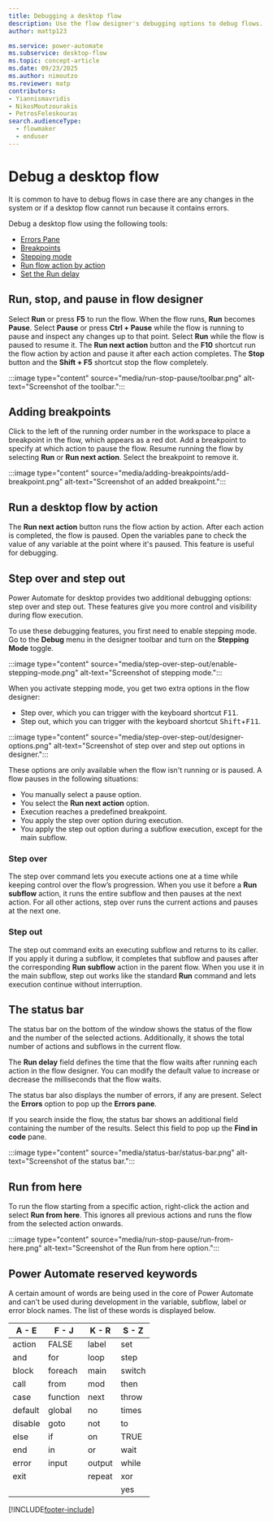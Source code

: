 ```yaml
---
title: Debugging a desktop flow
description: Use the flow designer's debugging options to debug flows.
author: mattp123

ms.service: power-automate
ms.subservice: desktop-flow
ms.topic: concept-article
ms.date: 09/23/2025
ms.author: nimoutzo
ms.reviewer: matp
contributors:
- Yiannismavridis
- NikosMoutzourakis
- PetrosFeleskouras
search.audienceType: 
  - flowmaker
  - enduser
---
```


# Debug a desktop flow



It is common to have to debug flows in case there are any changes in the system or if a desktop flow cannot run because it contains errors. 
<!--note from editor: It would be good to link to the topics about these things. -->

Debug a desktop flow using the following tools:
* [Errors Pane](errors.md)
* [Breakpoints](#adding-breakpoints)
* [Stepping mode](#step-over-and-step-out)
* [Run flow action by action](#run-a-desktop-flow-by-action)
* [Set the Run delay](#the-status-bar)

## Run, stop, and pause in flow designer

Select **Run** or press **F5** to run the flow. When the flow runs, **Run** becomes **Pause**. Select **Pause** or press **Ctrl + Pause** while the flow is running to pause and inspect any changes up to that point. Select **Run** while the flow is paused to resume it. The **Run next action** button and the **F10** shortcut run the flow action by action and pause it after each action completes. The **Stop** button and the **Shift + F5** shortcut stop the flow completely.

:::image type="content" source="media/run-stop-pause/toolbar.png" alt-text="Screenshot of the toolbar.":::

## Adding breakpoints

Click to the left of the running order number in the workspace to place a breakpoint in the flow, which appears as a red dot. Add a breakpoint to specify at which action to pause the flow. Resume running the flow by selecting **Run** or **Run next action**. Select the breakpoint to remove it.

:::image type="content" source="media/adding-breakpoints/add-breakpoint.png" alt-text="Screenshot of an added breakpoint.":::

## Run a desktop flow by action

The **Run next action** button runs the flow action by action. After each action is completed, the flow is paused. Open the variables pane to check the value of any variable at the point where it's paused. This feature is useful for debugging.

## Step over and step out

Power Automate for desktop provides two additional debugging options: step over and step out. These features give you more control and visibility during flow execution.

To use these debugging features, you first need to enable stepping mode. Go to the **Debug** menu in the designer toolbar and turn on the **Stepping Mode** toggle.  

:::image type="content" source="media/step-over-step-out/enable-stepping-mode.png" alt-text="Screenshot of stepping mode.":::

When you activate stepping mode, you get two extra options in the flow designer:
- Step over, which you can trigger with the keyboard shortcut <kbd>F11</kbd>.
- Step out, which you can trigger with the keyboard shortcut <kbd>Shift</kbd>+<kbd>F11</kbd>.

:::image type="content" source="media/step-over-step-out/designer-options.png" alt-text="Screenshot of step over and step out options in designer.":::

These options are only available when the flow isn't running or is paused. A flow pauses in the following situations:
- You manually select a pause option.
- You select the **Run next action** option.
- Execution reaches a predefined breakpoint.
- You apply the step over option during execution.
- You apply the step out option during a subflow execution, except for the main subflow.

### Step over

The step over command lets you execute actions one at a time while keeping control over the flow’s progression. When you use it before a **Run subflow** action, it runs the entire subflow and then pauses at the next action. For all other actions, step over runs the current actions and pauses at the next one.

### Step out

The step out command exits an executing subflow and returns to its caller. If you apply it during a subflow, it completes that subflow and pauses after the corresponding **Run subflow** action in the parent flow. When you use it in the main subflow, step out works like the standard **Run** command and lets execution continue without interruption.

## The status bar

The status bar on the bottom of the window shows the status of the flow and the number of the selected actions. Additionally, it shows the total number of actions and subflows in the current flow. 

The **Run delay** field defines the time that the flow waits after running each action in the flow designer. You can modify the default value to increase or decrease the milliseconds that the flow waits.

The status bar also displays the number of errors, if any are present. Select the **Errors** option to pop up the **Errors pane**. 

If you search inside the flow, the status bar shows an additional field containing the number of the results. Select this field to pop up the **Find in code** pane.

:::image type="content" source="media/status-bar/status-bar.png" alt-text="Screenshot of the status bar.":::

## Run from here

To run the flow starting from a specific action, right-click the action and select **Run from here**. This ignores all previous actions and runs the flow from the selected action onwards.

:::image type="content" source="media/run-stop-pause/run-from-here.png" alt-text="Screenshot of the Run from here option.":::

## Power Automate reserved keywords

A certain amount of words are being used in the core of Power Automate and can't be used during development in the variable, subflow, label or error block names.
The list of these words is displayed below.

A - E|F - J|K - R|S - Z
----|-----|-----|-----
action | FALSE | label | set
and | for | loop | step
block | foreach | main | switch
call | from | mod | then
case | function | next | throw
default | global | no | times
disable | goto | not | to
else | if | on | TRUE
end | in | or | wait
error | input | output | while
exit |  | repeat | xor
|  |  |  | yes




[!INCLUDE[footer-include](../includes/footer-banner.md)]
